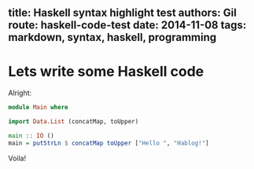 title: Haskell syntax highlight test
authors: Gil
route: haskell-code-test
date: 2014-11-08
tags: markdown, syntax, haskell, programming
---

Lets write some Haskell code
=============================

Alright:

```haskell
module Main where

import Data.List (concatMap, toUpper)

main :: IO ()
main = putStrLn $ concatMap toUpper ["Hello ", "Hablog!"]

```

Voila!
